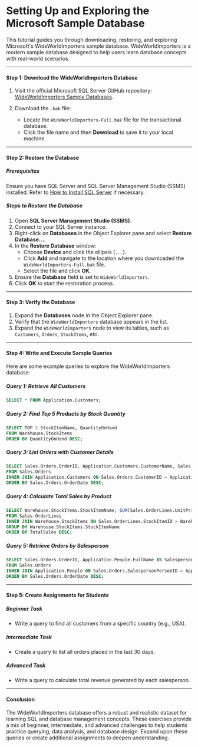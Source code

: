 # Setting Up and Exploring the Microsoft Sample Database

This tutorial guides you through downloading, restoring, and exploring Microsoft's WideWorldImporters sample database. WideWorldImporters is a modern sample database designed to help users learn database concepts with real-world scenarios.

---

#### Step 1: Download the WideWorldImporters Database

1. Visit the official Microsoft SQL Server GitHub repository:
   [WideWorldImporters Sample Databases](https://github.com/microsoft/sql-server-samples/tree/master/samples/databases/wide-world-importers).

2. Download the `.bak` file:
   - Locate the `WideWorldImporters-Full.bak` file for the transactional database.
   - Click the file name and then **Download** to save it to your local machine.

---

#### Step 2: Restore the Database

##### Prerequisites
Ensure you have SQL Server and SQL Server Management Studio (SSMS) installed. Refer to [How to Install SQL Server](https://learn.microsoft.com/en-us/sql/sql-server/what-is-sql-server?view=sql-server-ver16) if necessary.

##### Steps to Restore the Database

1. Open **SQL Server Management Studio (SSMS)**.
2. Connect to your SQL Server instance.
3. Right-click on **Databases** in the Object Explorer pane and select **Restore Database...**.
4. In the **Restore Database** window:
   - Choose **Device** and click the ellipsis (`...`).
   - Click **Add** and navigate to the location where you downloaded the `WideWorldImporters-Full.bak` file.
   - Select the file and click **OK**.
5. Ensure the **Database** field is set to `WideWorldImporters`.
6. Click **OK** to start the restoration process.

---

#### Step 3: Verify the Database

1. Expand the **Databases** node in the Object Explorer pane.
2. Verify that the `WideWorldImporters` database appears in the list.
3. Expand the `WideWorldImporters` node to view its tables, such as `Customers`, `Orders`, `StockItems`, etc.

---

#### Step 4: Write and Execute Sample Queries

Here are some example queries to explore the WideWorldImporters database:

##### Query 1: Retrieve All Customers
```sql
SELECT * FROM Application.Customers;
```

##### Query 2: Find Top 5 Products by Stock Quantity
```sql
SELECT TOP 5 StockItemName, QuantityOnHand
FROM Warehouse.StockItems
ORDER BY QuantityOnHand DESC;
```

##### Query 3: List Orders with Customer Details
```sql
SELECT Sales.Orders.OrderID, Application.Customers.CustomerName, Sales.Orders.OrderDate
FROM Sales.Orders
INNER JOIN Application.Customers ON Sales.Orders.CustomerID = Application.Customers.CustomerID
ORDER BY Sales.Orders.OrderDate DESC;
```

##### Query 4: Calculate Total Sales by Product
```sql
SELECT Warehouse.StockItems.StockItemName, SUM(Sales.OrderLines.UnitPrice * Sales.OrderLines.Quantity) AS TotalSales
FROM Sales.OrderLines
INNER JOIN Warehouse.StockItems ON Sales.OrderLines.StockItemID = Warehouse.StockItems.StockItemID
GROUP BY Warehouse.StockItems.StockItemName
ORDER BY TotalSales DESC;
```

##### Query 5: Retrieve Orders by Salesperson
```sql
SELECT Sales.Orders.OrderID, Application.People.FullName AS Salesperson, Sales.Orders.OrderDate
FROM Sales.Orders
INNER JOIN Application.People ON Sales.Orders.SalespersonPersonID = Application.People.PersonID
ORDER BY Sales.Orders.OrderDate DESC;
```

---

#### Step 5: Create Assignments for Students

##### Beginner Task
- Write a query to find all customers from a specific country (e.g., USA).

##### Intermediate Task
- Create a query to list all orders placed in the last 30 days.

##### Advanced Task
- Write a query to calculate total revenue generated by each salesperson.

---

#### Conclusion
The WideWorldImporters database offers a robust and realistic dataset for learning SQL and database management concepts. These exercises provide a mix of beginner, intermediate, and advanced challenges to help students practice querying, data analysis, and database design. Expand upon these queries or create additional assignments to deepen understanding.

